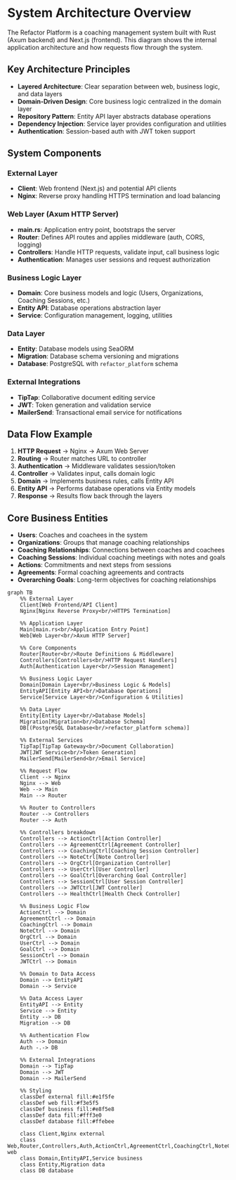 # System Architecture Overview

The Refactor Platform is a coaching management system built with Rust (Axum backend) and Next.js (frontend). This diagram shows the internal application architecture and how requests flow through the system.

## Key Architecture Principles

- **Layered Architecture**: Clear separation between web, business logic, and data layers
- **Domain-Driven Design**: Core business logic centralized in the domain layer
- **Repository Pattern**: Entity API layer abstracts database operations
- **Dependency Injection**: Service layer provides configuration and utilities
- **Authentication**: Session-based auth with JWT token support

## System Components

### External Layer
- **Client**: Web frontend (Next.js) and potential API clients
- **Nginx**: Reverse proxy handling HTTPS termination and load balancing

### Web Layer (Axum HTTP Server)
- **main.rs**: Application entry point, bootstraps the server
- **Router**: Defines API routes and applies middleware (auth, CORS, logging)
- **Controllers**: Handle HTTP requests, validate input, call business logic
- **Authentication**: Manages user sessions and request authorization

### Business Logic Layer
- **Domain**: Core business models and logic (Users, Organizations, Coaching Sessions, etc.)
- **Entity API**: Database operations abstraction layer
- **Service**: Configuration management, logging, utilities

### Data Layer
- **Entity**: Database models using SeaORM
- **Migration**: Database schema versioning and migrations
- **Database**: PostgreSQL with `refactor_platform` schema

### External Integrations
- **TipTap**: Collaborative document editing service
- **JWT**: Token generation and validation service
- **MailerSend**: Transactional email service for notifications

## Data Flow Example

1. **HTTP Request** → Nginx → Axum Web Server
2. **Routing** → Router matches URL to controller
3. **Authentication** → Middleware validates session/token
4. **Controller** → Validates input, calls domain logic
5. **Domain** → Implements business rules, calls Entity API
6. **Entity API** → Performs database operations via Entity models
7. **Response** → Results flow back through the layers

## Core Business Entities

- **Users**: Coaches and coachees in the system
- **Organizations**: Groups that manage coaching relationships
- **Coaching Relationships**: Connections between coaches and coachees
- **Coaching Sessions**: Individual coaching meetings with notes and goals
- **Actions**: Commitments and next steps from sessions
- **Agreements**: Formal coaching agreements and contracts
- **Overarching Goals**: Long-term objectives for coaching relationships

```mermaid
graph TB
    %% External Layer
    Client[Web Frontend/API Client]
    Nginx[Nginx Reverse Proxy<br/>HTTPS Termination]
    
    %% Application Layer
    Main[main.rs<br/>Application Entry Point]
    Web[Web Layer<br/>Axum HTTP Server]
    
    %% Core Components
    Router[Router<br/>Route Definitions & Middleware]
    Controllers[Controllers<br/>HTTP Request Handlers]
    Auth[Authentication Layer<br/>Session Management]
    
    %% Business Logic Layer
    Domain[Domain Layer<br/>Business Logic & Models]
    EntityAPI[Entity API<br/>Database Operations]
    Service[Service Layer<br/>Configuration & Utilities]
    
    %% Data Layer
    Entity[Entity Layer<br/>Database Models]
    Migration[Migration<br/>Database Schema]
    DB[(PostgreSQL Database<br/>refactor_platform schema)]
    
    %% External Services
    TipTap[TipTap Gateway<br/>Document Collaboration]
    JWT[JWT Service<br/>Token Generation]
    MailerSend[MailerSend<br/>Email Service]
    
    %% Request Flow
    Client --> Nginx
    Nginx --> Web
    Web --> Main
    Main --> Router
    
    %% Router to Controllers
    Router --> Controllers
    Router --> Auth
    
    %% Controllers breakdown
    Controllers --> ActionCtrl[Action Controller]
    Controllers --> AgreementCtrl[Agreement Controller]
    Controllers --> CoachingCtrl[Coaching Session Controller]
    Controllers --> NoteCtrl[Note Controller]
    Controllers --> OrgCtrl[Organization Controller]
    Controllers --> UserCtrl[User Controller]
    Controllers --> GoalCtrl[Overarching Goal Controller]
    Controllers --> SessionCtrl[User Session Controller]
    Controllers --> JWTCtrl[JWT Controller]
    Controllers --> HealthCtrl[Health Check Controller]
    
    %% Business Logic Flow
    ActionCtrl --> Domain
    AgreementCtrl --> Domain
    CoachingCtrl --> Domain
    NoteCtrl --> Domain
    OrgCtrl --> Domain
    UserCtrl --> Domain
    GoalCtrl --> Domain
    SessionCtrl --> Domain
    JWTCtrl --> Domain
    
    %% Domain to Data Access
    Domain --> EntityAPI
    Domain --> Service
    
    %% Data Access Layer
    EntityAPI --> Entity
    Service --> Entity
    Entity --> DB
    Migration --> DB
    
    %% Authentication Flow
    Auth --> Domain
    Auth -.-> DB
    
    %% External Integrations
    Domain --> TipTap
    Domain --> JWT
    Domain --> MailerSend
    
    %% Styling
    classDef external fill:#e1f5fe
    classDef web fill:#f3e5f5
    classDef business fill:#e8f5e8
    classDef data fill:#fff3e0
    classDef database fill:#ffebee
    
    class Client,Nginx external
    class Web,Router,Controllers,Auth,ActionCtrl,AgreementCtrl,CoachingCtrl,NoteCtrl,OrgCtrl,UserCtrl,GoalCtrl,SessionCtrl,JWTCtrl,HealthCtrl web
    class Domain,EntityAPI,Service business
    class Entity,Migration data
    class DB database
```